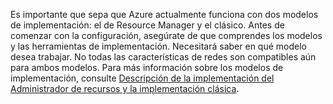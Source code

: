 Es importante que sepa que Azure actualmente funciona con dos modelos de implementación: el de Resource Manager y el clásico. Antes de comenzar con la configuración, asegúrate de que comprendes los modelos y las herramientas de implementación. Necesitará saber en qué modelo desea trabajar. No todas las características de redes son compatibles aún para ambos modelos. Para más información sobre los modelos de implementación, consulte [Descripción de la implementación del Administrador de recursos y la implementación clásica](../articles/resource-manager-deployment-model.md).



<!--HONumber=Nov16_HO2-->



